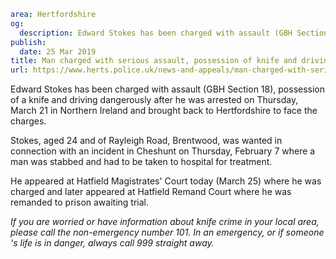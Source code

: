 ```yaml
area: Hertfordshire
og:
  description: Edward Stokes has been charged with assault (GBH Section 18), possession of a knife and driving dangerously after he was arrested on Thursday, March 21 in Northern Ireland and brought back to Hertfordshire to face the charges.
publish:
  date: 25 Mar 2019
title: Man charged with serious assault, possession of knife and driving dangerously
url: https://www.herts.police.uk/news-and-appeals/man-charged-with-serious-assault-possession-of-knife-and-driving-dangerously-cheshunt-md2796
```

Edward Stokes has been charged with assault (GBH Section 18), possession of a knife and driving dangerously after he was arrested on Thursday, March 21 in Northern Ireland and brought back to Hertfordshire to face the charges.

Stokes, aged 24 and of Rayleigh Road, Brentwood, was wanted in connection with an incident in Cheshunt on Thursday, February 7 where a man was stabbed and had to be taken to hospital for treatment.

He appeared at Hatfield Magistrates' Court today (March 25) where he was charged and later appeared at Hatfield Remand Court where he was remanded to prison awaiting trial.

_If you are worried or have information about knife crime in your local area, please call the non-emergency number 101. In an emergency, or if someone 's life is in danger, always call 999 straight away._
